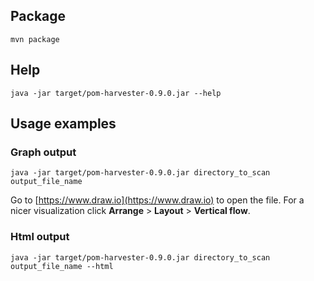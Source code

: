 ## Package

    mvn package

## Help

    java -jar target/pom-harvester-0.9.0.jar --help
    

## Usage examples

### Graph output

    java -jar target/pom-harvester-0.9.0.jar directory_to_scan output_file_name

Go to [https://www.draw.io](https://www.draw.io) to open the file. For a nicer visualization click **Arrange** > **Layout** > **Vertical flow**.
### Html output

    java -jar target/pom-harvester-0.9.0.jar directory_to_scan output_file_name --html

